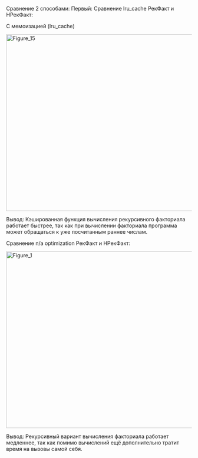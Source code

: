 Сравнение 2 способами: 
Первый:
Сравнение lru_cache РекФакт и НРекФакт:

С мемоизацией (lru_cache)

<img width="640" height="480" alt="Figure_15" src="https://github.com/user-attachments/assets/39dd2d57-8226-41b4-b676-61e6328f8c5f" />

Вывод: Кэшированная функция вычисления рекурсивного факториала работает быстрее, так как при вычислении факториала программа может обращаться к уже посчитанным раннее числам.

Сравнение n/a optimization РекФакт и НРекФакт️:

<img width="640" height="480" alt="Figure_1" src="https://github.com/user-attachments/assets/5b933730-e3f5-4a29-b417-55d93380d755" />

Вывод: Рекурcивный вариант вычисления факториала работает медленнее, так как помимо вычислений ещё дополнительно тратит время на вызовы самой себя.

